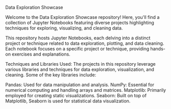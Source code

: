 Data Exploration Showcase

Welcome to the Data Exploration Showcase repository! Here, you'll find a collection of Jupyter Notebooks featuring diverse projects highlighting techniques for exploring, visualizing, and cleaning data.

This repository hosts Jupyter Notebooks, each delving into a distinct project or technique related to data exploration, plotting, and data cleaning. Each notebook focuses on a specific project or technique, providing hands-on exercises and explanations.

Techniques and Libraries Used:
The projects in this repository leverage various libraries and techniques for data exploration, visualization, and cleaning. Some of the key libraries include:

Pandas: Used for data manipulation and analysis.
NumPy: Essential for numerical computing and handling arrays and matrices.
Matplotlib: Primarily employed for creating static visualizations.
Seaborn: Built on top of Matplotlib, Seaborn is used for statistical data visualization.
